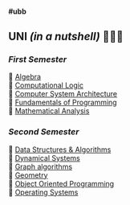 #### #ubb ####

## UNI *(in a nutshell)* 👨🏼‍💻 ##

### *First Semester* ###

📌 [Algebra](https://github.com/andrei-blaj/ubb/tree/master/sem1/algebra) <br />
📌 [Computational Logic](https://github.com/andrei-blaj/ubb/tree/master/sem1/cl) <br />
📌 [Computer System Architecture](https://github.com/andrei-blaj/ubb/tree/master/sem1/csa) <br />
📌 [Fundamentals of Programming](https://github.com/andrei-blaj/ubb/tree/master/sem1/fop) <br />
📌 [Mathematical Analysis](https://github.com/andrei-blaj/ubb) <br />

### *Second Semester* ###

📌 [Data Structures & Algorithms](https://github.com/andrei-blaj/ubb/tree/master/sem2/SDA) <br />
📌 [Dynamical Systems](https://github.com/andrei-blaj/ubb/tree/master/sem2/Sisteme%20Dinamice) <br />
📌 [Graph algorithms](https://github.com/andrei-blaj/ubb/tree/master/sem2/Algoritmica%20Grafelor) <br />
📌 [Geometry](https://github.com/andrei-blaj/ubb/tree/master/sem2/Geometrie) <br />
📌 [Object Oriented Programming](https://github.com/andrei-blaj/ubb/tree/master/sem2/OOP) <br />
📌 [Operating Systems](https://github.com/andrei-blaj/ubb/tree/master/sem2/OS) <br />

